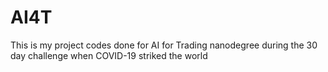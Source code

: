 # AI4T
This is my project codes done for AI for Trading nanodegree during the 30 day challenge when COVID-19 striked the world
